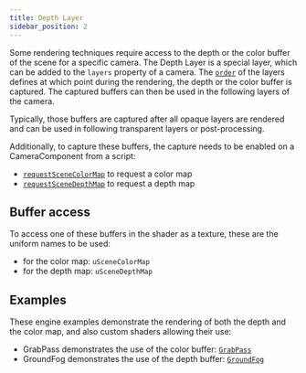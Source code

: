```yaml
---
title: Depth Layer
sidebar_position: 2
---
```


Some rendering techniques require access to the depth or the color buffer of the scene for a specific camera. The Depth Layer is a special layer, which can be added to the `layers` property of a camera. The [`order`][4] of the layers defines at which point during the rendering, the depth or the color buffer is captured. The captured buffers can then be used in the following layers of the camera.

Typically, those buffers are captured after all opaque layers are rendered and can be used in following transparent layers or post-processing.

Additionally, to capture these buffers, the capture needs to be enabled on a CameraComponent from a script:

- [```requestSceneColorMap```][0] to request a color map
- [```requestSceneDepthMap```][1] to request a depth map

## Buffer access

To access one of these buffers in the shader as a texture, these are the uniform names to be used:

- for the color map: `uSceneColorMap`
- for the depth map: `uSceneDepthMap`

## Examples

These engine examples demonstrate the rendering of both the depth and the color map, and also custom shaders allowing their use:

- GrabPass demonstrates the use of the color buffer: [`GrabPass`][2]
- GroundFog demonstrates the use of the depth buffer: [`GroundFog`][3]

[0]: https://api.playcanvas.com/engine/classes/CameraComponent.html#requestSceneColorMap
[1]: https://api.playcanvas.com/engine/classes/CameraComponent.html#requestSceneDepthMap
[2]: https://playcanvas.github.io/#/graphics/grab-pass
[3]: https://playcanvas.github.io/#/graphics/ground-fog
[4]: /user-manual/graphics/layers/#choosing-the-layer-order
